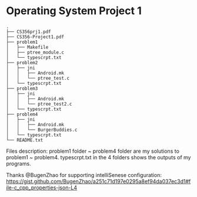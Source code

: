 # Operating System Project 1 
```
.
├── CS356prj1.pdf
├── CS356-Project1.pdf
├── problem1
│   ├── Makefile
│   ├── ptree_module.c
│   └── typescrpt.txt
├── problem2
│   ├── jni
│   │   ├── Android.mk
│   │   └── ptree_test.c
│   └── typescrpt.txt
├── problem3
│   ├── jni
│   │   ├── Android.mk
│   │   └── ptree_test2.c
│   └── typescrpt.txt
├── problem4
│   ├── jni
│   │   ├── Android.mk
│   │   └── BurgerBuddies.c
│   └── typescrpt.txt
└── README.txt
```
Files description:
problem1 folder ~ problem4 folder are my solutions to problem1 ~ problem4.
typescrpt.txt in the 4 folders shows the outputs of my programs.

Thanks @BugenZhao for supporting intelliSenese configuration:
https://gist.github.com/BugenZhao/a251c71d197e0295a8ef94da037ec3d1#file-c_cpp_properties-json-L4

